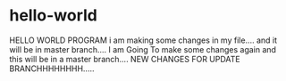 # hello-world
HELLO WORLD PROGRAM
i am making some changes in my file....
and it will be in master branch....
I am Going To make some changes again 
and this will be in a master branch....
NEW CHANGES FOR UPDATE BRANCHHHHHHHH.....
